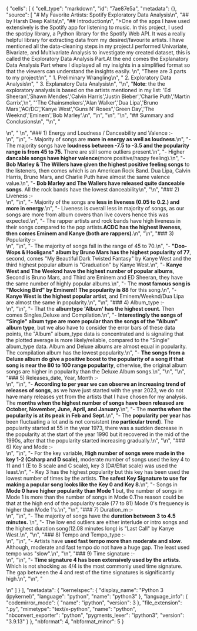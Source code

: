 {
 "cells": [
  {
   "cell_type": "markdown",
   "id": "7ae87e5a",
   "metadata": {},
   "source": [
    "# My Favorite Artists: Spotify Exploratory Data Analysis\n",
    "## by Harsh Deep Kalita\n",
    "## Introduction\n",
    ">One of the apps I have used extensively is the Spotify app for listening to music. In this project, I used the spotipy library, a Python library for the Spotify Web API. It was a really helpful library for extracting data from my desired/favourite artists. I have mentioned all the data-cleaning steps in my project.I performed Univariate, Bivariate, and Multivariate Analysis to investigate my created dataset, this is called the Exploratory Data Analysis Part.At the end comes the Explanatory Data Analysis Part where I displayed all my insights in a simplified format so that the viewers can understand the insights easily.  \n",
    "There are 3 parts to my project:\n",
    "      1. Preliminary Wrangling\n",
    "      2. Exploratory Data Analysis\n",
    "      3. Explanatory Data Analysis\n",
    "\n",
    "<b>Note</b>: the the exploratory analysis is based on the artists mentioned in my list: 'Ed Sheeran','Shawn Mendes','Calvin Harris','Justin Bieber','Charlie Puth','Martin Garrix',\n",
    "'The Chainsmokers','Alan Walker','Dua Lipa','Bruno Mars','AC/DC','Kanye West',\"Guns N' Roses\",'Green Day','The Weeknd','Eminem','Bob Marley'.\n",
    "\n",
    "\n",
    "\n",
    "## Summary and Conclusions\n",
    "\n",
    "<p>\n",
    "      \n",
    "### 1) Energy and Loudness / Danceability and Valence :- <br>\n",
    "\n",
    "- Majority of songs are <b>more in energy as well as loudness</b>.\n",
    "- The majority songs have <b>loudness between -7.5 to -3.5 and the popularity range is from 45 to 75.</b> There are still some outliers present.\n",
    "- Higher <b>dancable songs have higher valence</b>(more positive/happy feeling).\n",
    "- <b>Bob Marley & The Willers have given the highest positive feeling songs</b> to the listeners, then comes which is an American Rock Band. Dua Lipa, Calvin Harris, Bruno Mars, and Charlie Puth have almost the same valence value.\n",
    "- <b>Bob Marley and The Wallers have released quite danceable songs</b>. All the rock bands have the lowest danceability\n",
    "\n",
    "### 2) Liveness :-<br>\n",
    "\n",
    "- Majority of the songs are <b>less in liveness (0.05 to 0.2.) and more in energy</b>.\n",
    "- Liveness is overall less in majority of songs, as our songs are more from album covers than live covers hence this was expected.\n",
    "- The rapper artists and rock bands have high liveness in their songs compared to the pop artists.<b>ACDC has the highest liveness, then comes Eminem and Kanye (both are rappers).</b>\n",
    "\n",
    "### 3) Popularity :-<br>\n",
    "\n",
    "- The majority of songs fall in the range of 45 to 70.\n",
    "- <b>\"Doo-Wops & Hooligans\" album by Bruno Mars has the highest popularity of 77</b>, second, comes \"My Beautiful Dark Twisted Fantasy\" by Kanye West and the third highest popular album is \"Graduation\" by Kanye West.\n",
    "- <b>Kanye West and The Weeknd have the highest number of popular albums</b>, Second is Bruno Mars, and Third are Eminem and ED Sheeran, they have the same number of highly popular albums.\n",
    "- The <b>most famous song is \"Mocking Bird\" by Eminem!! The popularity is 88</b> for this song.\n",
    "- <b>Kanye West is the highest popular artist</b>, and Eminem/Weeknd/Dua Lipa are almost the same in popularity.\n",
    "\n",
    "### 4) Album_type :-<br>\n",
    "\n",
    "- That the <b>albumtype 'Album' has the highest count</b>. Then comes Singles,Deluxe and Compilation.\n",
    "- <b>Interestingly the songs of \"Single\" album type are more popular than the songs of the \"Album\" album type</b>, but we also have to consider the error bars of these data points, the \"Album\" album_type data is concentrated and is signaling that the plotted average is more likely/reliable, compared to the \"Single\" album_type data. Album and Deluxe albums are almost equal in popularity. The compilation album has the lowest popularity.\n",
    "- <b>The songs from a Deluxe album do give a positive boost to the popularity of a song if that song is near the 80 to 100 range popularity</b>, otherwise, the original album songs are higher in popularity than the Deluxe Album songs.\n",
    "\n",
    "\n",
    "### 5) Releases_date, Year, Month :-<br>\n",
    "\n",
    "- <b>According to per year we can observe an increasing trend of releases of songs</b>, as we have just started with the year 2023, we do not have many releases yet from the artists that I have chosen for my analysis. The <b>months when the highest number of songs have been released are October, November, June, April, and January.</b>\n",
    "- The <b>months when the popularity is at its peak in Feb and Sept.</b>\n",
    "- The <b>popularity per year</b> has been fluctuating a lot and is not consistent (<b>no particular trend</b>). The popularity started at 55 in the year 1973, there was a sudden decrease in the popularity at the start of the year 1990 but it recovered in the mid of the 1990s, after that the popularity started increasing gradually.\n",
    "\n",
    "### 6) Key and Mode :-<br>\n",
    "\n",
    "- For the key variable, <b>High number of songs were made in the key 1-2 (Csharp and D scale)</b>, moderate number of songs used the key 4 to 11 and 1 (E to B scale and C scale), key 3 (D#/Eflat scale) was used the least.\n",
    "- Key 3 has the highest popularity but this key has been used the lowest number of times by the artists. <b>The safest Key Signature to use for making a popular song looks like the Key 0 and Key 8.</b>\n",
    "- Songs in <b>Mode 0 have higher popularity than Mode 1 </b>but, the number of songs in Mode 1 is more than the number of songs in Mode 0.The reason could be that at the high end of the popularity scale (77 to 81) Mode 0's frequency is higher than Mode 1's.\n",
    "\n",
    "### 7) Duration_m :-<br>\n",
    "\n",
    "- The majority of songs have the <b>duration between 3 to 4.5 minutes.</b> \n",
    "- The low end outliers are either interlude or intro songs and the highest duration song(12.08 minutes long) is \"Last Call\" by Kanye West.\n",
    "\n",
    "### 8) Tempo and Tempo_type :- <br>\n",
    "\n",
    "- Artists have <b>used fast tempo more than moderate and slow</b>. Although, moderate and fast tempo do not have a huge gap. The least used tempo was \"slow\".\n",
    "\n",
    "### 9) Time signature :-<br>\n",
    "\n",
    "- <b>Time signature 4 has been extensively used by the artists</b>. Which is not shocking as 4/4 is the most commonly used time signature. The gap between the 4 and rest of the time signatures is significantly high.\n",
    "\n",
    "</p>\n"
   ]
  }
 ],
 "metadata": {
  "kernelspec": {
   "display_name": "Python 3 (ipykernel)",
   "language": "python",
   "name": "python3"
  },
  "language_info": {
   "codemirror_mode": {
    "name": "ipython",
    "version": 3
   },
   "file_extension": ".py",
   "mimetype": "text/x-python",
   "name": "python",
   "nbconvert_exporter": "python",
   "pygments_lexer": "ipython3",
   "version": "3.9.13"
  }
 },
 "nbformat": 4,
 "nbformat_minor": 5
}
